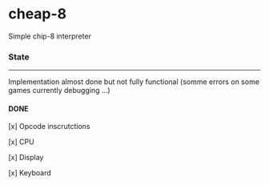 # cheap-8
Simple chip-8 interpreter 

### State
----------

Implementation almost done but not fully functional (somme errors on some games currently debugging ...)

#### DONE

[x] Opcode inscrutctions

[x] CPU

[x] Display

[x] Keyboard
